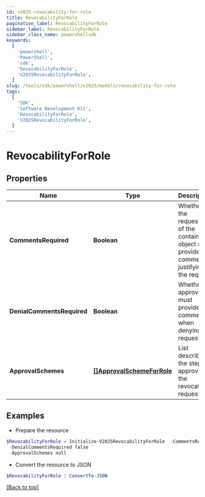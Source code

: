 ```yaml
---
id: v2025-revocability-for-role
title: RevocabilityForRole
pagination_label: RevocabilityForRole
sidebar_label: RevocabilityForRole
sidebar_class_name: powershellsdk
keywords:
  [
    'powershell',
    'PowerShell',
    'sdk',
    'RevocabilityForRole',
    'V2025RevocabilityForRole',
  ]
slug: /tools/sdk/powershell/v2025/models/revocability-for-role
tags:
  [
    'SDK',
    'Software Development Kit',
    'RevocabilityForRole',
    'V2025RevocabilityForRole',
  ]
---
```


# RevocabilityForRole

## Properties

| Name | Type | Description | Notes |
| --- | --- | --- | --- |
| **CommentsRequired** | **Boolean** | Whether the requester of the containing object must provide comments justifying the request | [optional] [default to $false] |
| **DenialCommentsRequired** | **Boolean** | Whether an approver must provide comments when denying the request | [optional] [default to $false] |
| **ApprovalSchemes** | [**[]ApprovalSchemeForRole**](approval-scheme-for-role) | List describing the steps in approving the revocation request | [optional] |

## Examples

- Prepare the resource

```powershell
$RevocabilityForRole = Initialize-V2025RevocabilityForRole  -CommentsRequired false `
 -DenialCommentsRequired false `
 -ApprovalSchemes null
```

- Convert the resource to JSON

```powershell
$RevocabilityForRole | ConvertTo-JSON
```

[[Back to top]](#)
